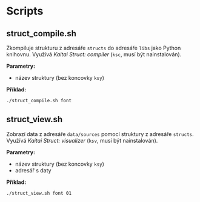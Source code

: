 # Scripts

## struct_compile.sh

Zkompiluje strukturu z adresáře `structs` do adresáře `libs` jako Python knihovnu. Využívá *Kaitai Struct: compiler* (`ksc`, musí být nainstalován).

**Parametry:**

* název struktury (bez koncovky `ksy`)

**Příklad:**

```bash
./struct_compile.sh font
```

## struct_view.sh

Zobrazí data z adresáře `data/sources` pomocí struktury z adresáře `structs`. Využívá *Kaitai Struct: visualizer* (`ksv`, musí být nainstalován).

**Parametry:**

* název struktury (bez koncovky `ksy`)
* adresář s daty

**Příklad:**

```bash
./struct_view.sh font 01
```

